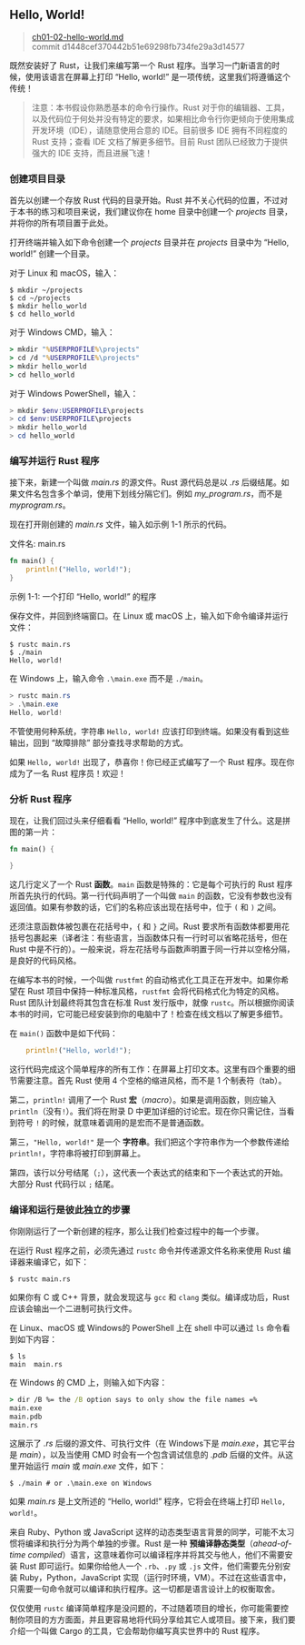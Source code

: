 ## Hello, World!

> [ch01-02-hello-world.md](https://github.com/rust-lang/book/blob/master/second-edition/src/ch01-02-hello-world.md)
> <br>
> commit d1448cef370442b51e69298fb734fe29a3d14577

既然安装好了 Rust，让我们来编写第一个 Rust 程序。当学习一门新语言的时候，使用该语言在屏幕上打印 “Hello, world!” 是一项传统，这里我们将遵循这个传统！

> 注意：本书假设你熟悉基本的命令行操作。Rust 对于你的编辑器、工具，以及代码位于何处并没有特定的要求，如果相比命令行你更倾向于使用集成开发环境（IDE），请随意使用合意的 IDE。目前很多 IDE 拥有不同程度的 Rust 支持；查看 IDE 文档了解更多细节。目前 Rust 团队已经致力于提供强大的 IDE 支持，而且进展飞速！

### 创建项目目录

首先以创建一个存放 Rust 代码的目录开始。Rust 并不关心代码的位置，不过对于本书的练习和项目来说，我们建议你在 home 目录中创建一个 *projects* 目录，并将你的所有项目置于此处。

打开终端并输入如下命令创建一个 *projects* 目录并在 *projects* 目录中为 “Hello, world!” 创建一个目录。

对于 Linux 和 macOS，输入：

```text
$ mkdir ~/projects
$ cd ~/projects
$ mkdir hello_world
$ cd hello_world
```

对于 Windows CMD，输入：

```cmd
> mkdir "%USERPROFILE%\projects"
> cd /d "%USERPROFILE%\projects"
> mkdir hello_world
> cd hello_world
```

对于 Windows PowerShell，输入：

```powershell
> mkdir $env:USERPROFILE\projects
> cd $env:USERPROFILE\projects
> mkdir hello_world
> cd hello_world
```

### 编写并运行 Rust 程序

接下来，新建一个叫做 *main.rs* 的源文件。Rust 源代码总是以 *.rs* 后缀结尾。如果文件名包含多个单词，使用下划线分隔它们。例如 *my_program.rs*，而不是 *myprogram.rs*。

现在打开刚创建的 *main.rs* 文件，输入如示例 1-1 所示的代码。

<span class="filename">文件名: main.rs</span>

```rust
fn main() {
    println!("Hello, world!");
}
```

<span class="caption">示例 1-1: 一个打印 “Hello, world!” 的程序</span>

保存文件，并回到终端窗口。在 Linux 或 macOS 上，输入如下命令编译并运行文件：

```text
$ rustc main.rs
$ ./main
Hello, world!
```

在 Windows 上，输入命令 `.\main.exe` 而不是 `./main`。

```powershell
> rustc main.rs
> .\main.exe
Hello, world!
```

不管使用何种系统，字符串 `Hello, world!` 应该打印到终端。如果没有看到这些输出，回到 “故障排除” 部分查找寻求帮助的方式。

如果 `Hello, world!` 出现了，恭喜你！你已经正式编写了一个 Rust 程序。现在你成为了一名 Rust 程序员！欢迎！

### 分析 Rust 程序

现在，让我们回过头来仔细看看 “Hello, world!” 程序中到底发生了什么。这是拼图的第一片：

```rust
fn main() {

}
```

这几行定义了一个 Rust **函数**。`main` 函数是特殊的：它是每个可执行的 Rust 程序所首先执行的代码。第一行代码声明了一个叫做 `main` 的函数，它没有参数也没有返回值。如果有参数的话，它们的名称应该出现在括号中，位于 `(` 和 `)` 之间。

还须注意函数体被包裹在花括号中，`{` 和 `}` 之间。Rust 要求所有函数体都要用花括号包裹起来（译者注：有些语言，当函数体只有一行时可以省略花括号，但在 Rust 中是不行的）。一般来说，将左花括号与函数声明置于同一行并以空格分隔，是良好的代码风格。

在编写本书的时候，一个叫做 `rustfmt` 的自动格式化工具正在开发中。如果你希望在 Rust 项目中保持一种标准风格，`rustfmt` 会将代码格式化为特定的风格。Rust 团队计划最终将其包含在标准 Rust 发行版中，就像 `rustc`。所以根据你阅读本书的时间，它可能已经安装到你的电脑中了！检查在线文档以了解更多细节。

在 `main()` 函数中是如下代码：

```rust
    println!("Hello, world!");
```

这行代码完成这个简单程序的所有工作：在屏幕上打印文本。这里有四个重要的细节需要注意。首先 Rust 使用 4 个空格的缩进风格，而不是 1 个制表符（tab）。

第二，`println!` 调用了一个 Rust **宏**（*macro*）。如果是调用函数，则应输入 `println`（没有`!`）。我们将在附录 D 中更加详细的讨论宏。现在你只需记住，当看到符号 `!` 的时候，就意味着调用的是宏而不是普通函数。

第三，`"Hello, world!"` 是一个 **字符串**。我们把这个字符串作为一个参数传递给 `println!`，字符串将被打印到屏幕上。

第四，该行以分号结尾（`;`），这代表一个表达式的结束和下一个表达式的开始。大部分 Rust 代码行以 `;` 结尾。

### 编译和运行是彼此独立的步骤

你刚刚运行了一个新创建的程序，那么让我们检查过程中的每一个步骤。

在运行 Rust 程序之前，必须先通过 `rustc` 命令并传递源文件名称来使用 Rust 编译器来编译它，如下：

```text
$ rustc main.rs
```

如果你有 C 或 C++ 背景，就会发现这与 `gcc` 和 `clang` 类似。编译成功后，Rust 应该会输出一个二进制可执行文件。

在 Linux、macOS 或 Windows的 PowerShell 上在 shell 中可以通过 `ls` 命令看到如下内容：

```text
$ ls
main  main.rs
```

在 Windows 的 CMD 上，则输入如下内容：

```cmd
> dir /B %= the /B option says to only show the file names =%
main.exe
main.pdb
main.rs
```

这展示了 *.rs* 后缀的源文件、可执行文件（在 Windows下是 *main.exe*，其它平台是 *main*），以及当使用 CMD 时会有一个包含调试信息的 *.pdb* 后缀的文件。从这里开始运行 *main* 或 *main.exe* 文件，如下：

```text
$ ./main # or .\main.exe on Windows
```

如果 *main.rs* 是上文所述的 “Hello, world!” 程序，它将会在终端上打印 `Hello, world!`。

来自 Ruby、Python 或 JavaScript 这样的动态类型语言背景的同学，可能不太习惯将编译和执行分为两个单独的步骤。Rust 是一种 **预编译静态类型**（*ahead-of-time compiled*）语言，这意味着你可以编译程序并将其交与他人，他们不需要安装 Rust 即可运行。如果你给他人一个 `.rb`、`.py` 或 `.js` 文件，他们需要先分别安装 Ruby，Python，JavaScript 实现（运行时环境，VM）。不过在这些语言中，只需要一句命令就可以编译和执行程序。这一切都是语言设计上的权衡取舍。

仅仅使用 `rustc` 编译简单程序是没问题的，不过随着项目的增长，你可能需要控制你项目的方方面面，并且更容易地将代码分享给其它人或项目。接下来，我们要介绍一个叫做 Cargo 的工具，它会帮助你编写真实世界中的 Rust 程序。
